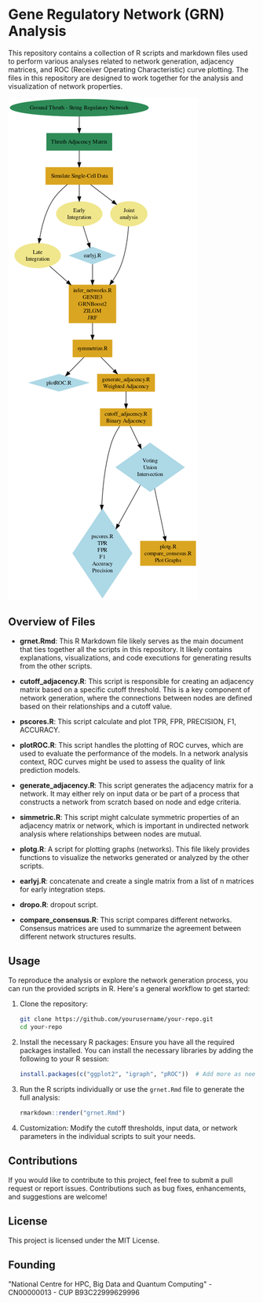 
# Gene Regulatory Network (GRN) Analysis

This repository contains a collection of R scripts and markdown files used to perform various analyses related to network generation, adjacency matrices, and ROC (Receiver Operating Characteristic) curve plotting. The files in this repository are designed to work together for the analysis and visualization of network properties.

![Analysis Flowchart](./analysis/flowchart.png)

## Overview of Files

- **grnet.Rmd**: This R Markdown file likely serves as the main document that ties together all the scripts in this repository. It likely contains explanations, visualizations, and code executions for generating results from the other scripts.

- **cutoff_adjacency.R**: This script is responsible for creating an adjacency matrix based on a specific cutoff threshold. This is a key component of network generation, where the connections between nodes are defined based on their relationships and a cutoff value.

- **pscores.R**: This script calculate and plot TPR, FPR, PRECISION, F1, ACCURACY.

- **plotROC.R**: This script handles the plotting of ROC curves, which are used to evaluate the performance of the models. In a network analysis context, ROC curves might be used to assess the quality of link prediction models.

- **generate_adjacency.R**: This script generates the adjacency matrix for a network. It may either rely on input data or be part of a process that constructs a network from scratch based on node and edge criteria.

- **simmetric.R**: This script might calculate symmetric properties of an adjacency matrix or network, which is important in undirected network analysis where relationships between nodes are mutual.

- **plotg.R**: A script for plotting graphs (networks). This file likely provides functions to visualize the networks generated or analyzed by the other scripts.

- **earlyj.R**: concatenate and create a single matrix from a list of n matrices for early integration steps.

- **dropo.R**: dropout script.

- **compare_consensus.R**: This script compares different networks. Consensus matrices are used to summarize the agreement between different network structures results.

## Usage

To reproduce the analysis or explore the network generation process, you can run the provided scripts in R. Here's a general workflow to get started:

1. Clone the repository:
   ```bash
   git clone https://github.com/yourusername/your-repo.git
   cd your-repo
   ```

2. Install the necessary R packages:
   Ensure you have all the required packages installed. You can install the necessary libraries by adding the following to your R session:
   ```R
   install.packages(c("ggplot2", "igraph", "pROC"))  # Add more as needed
   ```

3. Run the R scripts individually or use the `grnet.Rmd` file to generate the full analysis:
   ```R
   rmarkdown::render("grnet.Rmd")
   ```

4. Customization:
   Modify the cutoff thresholds, input data, or network parameters in the individual scripts to suit your needs.

## Contributions

If you would like to contribute to this project, feel free to submit a pull request or report issues. Contributions such as bug fixes, enhancements, and suggestions are welcome!

## License

This project is licensed under the MIT License.

## Founding
"National Centre for HPC, Big Data and Quantum Computing" - CN00000013 - CUP B93C22999629996
